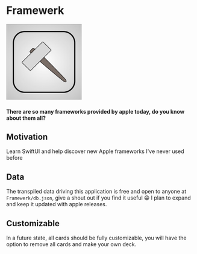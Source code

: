 # Framewerk

<img src="Framewerk/Assets.xcassets/AppIcon.appiconset/Icon.png" width="200">

#### There are so many frameworks provided by apple today, do you know about them all?

## Motivation

Learn SwiftUI and help discover new Apple frameworks I've never used before

## Data

The transpiled data driving this application is free and open to anyone at `Framewerk/db.json`, give a shout out if you find it useful 😁 I plan to expand and keep it updated with apple releases.

## Customizable

In a future state, all cards should be fully customizable, you will have the option to remove all cards and make your own deck.